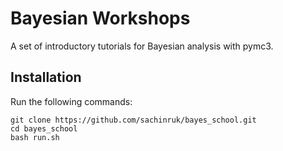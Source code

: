 # Bayesian Workshops
A set of introductory tutorials for Bayesian analysis with pymc3.

## Installation
Run the following commands:
```
git clone https://github.com/sachinruk/bayes_school.git
cd bayes_school
bash run.sh
```
